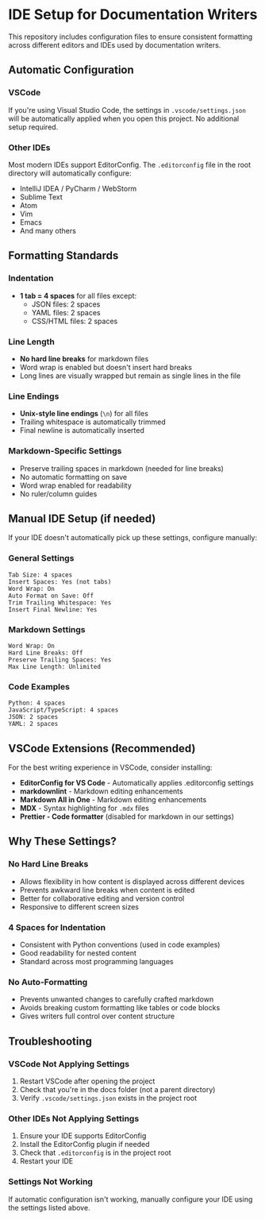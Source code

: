 # IDE Setup for Documentation Writers

This repository includes configuration files to ensure consistent formatting across different editors and IDEs used by documentation writers.

## Automatic Configuration

### VSCode

If you're using Visual Studio Code, the settings in `.vscode/settings.json` will be automatically applied when you open this project. No additional setup required.

### Other IDEs

Most modern IDEs support EditorConfig. The `.editorconfig` file in the root directory will automatically configure:

- IntelliJ IDEA / PyCharm / WebStorm
- Sublime Text
- Atom
- Vim
- Emacs
- And many others

## Formatting Standards

### Indentation

- **1 tab = 4 spaces** for all files except:
  - JSON files: 2 spaces
  - YAML files: 2 spaces
  - CSS/HTML files: 2 spaces

### Line Length

- **No hard line breaks** for markdown files
- Word wrap is enabled but doesn't insert hard breaks
- Long lines are visually wrapped but remain as single lines in the file

### Line Endings

- **Unix-style line endings** (`\n`) for all files
- Trailing whitespace is automatically trimmed
- Final newline is automatically inserted

### Markdown-Specific Settings

- Preserve trailing spaces in markdown (needed for line breaks)
- No automatic formatting on save
- Word wrap enabled for readability
- No ruler/column guides

## Manual IDE Setup (if needed)

If your IDE doesn't automatically pick up these settings, configure manually:

### General Settings

```text
Tab Size: 4 spaces
Insert Spaces: Yes (not tabs)
Word Wrap: On
Auto Format on Save: Off
Trim Trailing Whitespace: Yes
Insert Final Newline: Yes
```

### Markdown Settings

```text
Word Wrap: On
Hard Line Breaks: Off
Preserve Trailing Spaces: Yes
Max Line Length: Unlimited
```

### Code Examples

```text
Python: 4 spaces
JavaScript/TypeScript: 4 spaces
JSON: 2 spaces
YAML: 2 spaces
```

## VSCode Extensions (Recommended)

For the best writing experience in VSCode, consider installing:

- **EditorConfig for VS Code** - Automatically applies .editorconfig settings
- **markdownlint** - Markdown editing enhancements
- **Markdown All in One** - Markdown editing enhancements
- **MDX** - Syntax highlighting for `.mdx` files
- **Prettier - Code formatter** (disabled for markdown in our settings)

## Why These Settings?

### No Hard Line Breaks

- Allows flexibility in how content is displayed across different devices
- Prevents awkward line breaks when content is edited
- Better for collaborative editing and version control
- Responsive to different screen sizes

### 4 Spaces for Indentation

- Consistent with Python conventions (used in code examples)
- Good readability for nested content
- Standard across most programming languages

### No Auto-Formatting

- Prevents unwanted changes to carefully crafted markdown
- Avoids breaking custom formatting like tables or code blocks
- Gives writers full control over content structure

## Troubleshooting

### VSCode Not Applying Settings

1. Restart VSCode after opening the project
2. Check that you're in the docs folder (not a parent directory)
3. Verify `.vscode/settings.json` exists in the project root

### Other IDEs Not Applying Settings

1. Ensure your IDE supports EditorConfig
2. Install the EditorConfig plugin if needed
3. Check that `.editorconfig` is in the project root
4. Restart your IDE

### Settings Not Working

If automatic configuration isn't working, manually configure your IDE using the settings listed above.
